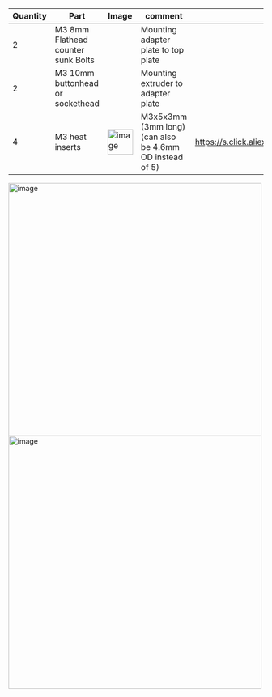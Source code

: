 | Quantity | Part                         | Image             | comment  | Links  |
| ------ | ----                           | -------           | -----    | -----	|
| 2       | M3 8mm Flathead counter sunk Bolts|              | Mounting adapter plate to top plate |   |
| 2       | M3 10mm buttonhead or sockethead|              | Mounting extruder to adapter plate |   |
| 4     | M3 heat inserts |<img width="50" alt="image" src="https://user-images.githubusercontent.com/37383368/213013307-f72b9e07-181a-4029-948b-95a7e522ceda.png"> |  M3x5x3mm (3mm long) (can also be 4.6mm OD instead of 5)                | https://s.click.aliexpress.com/e/_Dn07hR5  |

<img width="500" alt="image" src="https://user-images.githubusercontent.com/37383368/213020447-bb45579e-05b1-4ddb-9049-2533ba885c34.png"><img width="500" alt="image" src="https://user-images.githubusercontent.com/37383368/213020662-b1df7557-6873-46c1-806a-b4aa9fa4c2a8.png">






